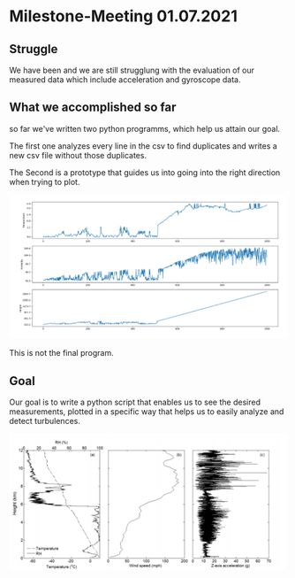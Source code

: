 # Milestone-Meeting 01.07.2021


## Struggle

We have been and we are still strugglung with the evaluation of our measured data which include acceleration and gyroscope data.

## What we accomplished so far

so far we've written two python programms, which help us attain our goal.

The first one analyzes every line in the csv to find duplicates and writes a new csv file without those duplicates.

The Second is a prototype that guides us into going into the right direction when trying to plot.

![](Images/Plotted%20Data.png)

This is not the final program.

## Goal

Our goal is to write a python script that enables us to see the desired measurements, plotted in a specific way that helps us to easily analyze and detect turbulences.

![](Images/Vertical%20profiles%20from%20a%20balloon%20flight.png)
